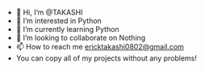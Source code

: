 - 👋 Hi, I’m @TAKASHI
- 👀 I’m interested in Python
- 🌱 I’m currently learning Python
- 💞️ I’m looking to collaborate on Nothing
- 📫 How to reach me ericktakashi0802@gmail.com
- You can copy all of my projects without any problems!
